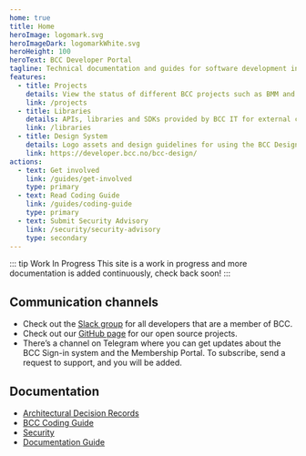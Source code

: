```yaml
---
home: true
title: Home
heroImage: logomark.svg
heroImageDark: logomarkWhite.svg
heroHeight: 100
heroText: BCC Developer Portal
tagline: Technical documentation and guides for software development in BCC
features:
  - title: Projects
    details: View the status of different BCC projects such as BMM and BCC Media
    link: /projects
  - title: Libraries
    details: APIs, libraries and SDKs provided by BCC IT for external consumption
    link: /libraries
  - title: Design System
    details: Logo assets and design guidelines for using the BCC Design System
    link: https://developer.bcc.no/bcc-design/
actions:
  - text: Get involved
    link: /guides/get-involved
    type: primary
  - text: Read Coding Guide
    link: /guides/coding-guide
    type: primary
  - text: Submit Security Advisory
    link: /security/security-advisory
    type: secondary
---
```


::: tip Work In Progress
This site is a work in progress and more documentation is added continuously, check back soon!
:::

## Communication channels
* Check out the [Slack group](https://bccdev.slack.com/) for all developers that are a member of BCC.
* Check out our [GitHub page](https://github.com/bcc-code) for our open source projects.
* There’s a channel on Telegram where you can get updates about the BCC Sign-in system and the Membership Portal. To subscribe, send a request to support, and you will be added.

## Documentation
* [Architectural Decision Records](./architectural-decision-records/index.md)
* [BCC Coding Guide](./guides/coding-guide.md)
* [Security](./security/index.md)
* [Documentation Guide](/bcc-documentation-base)
